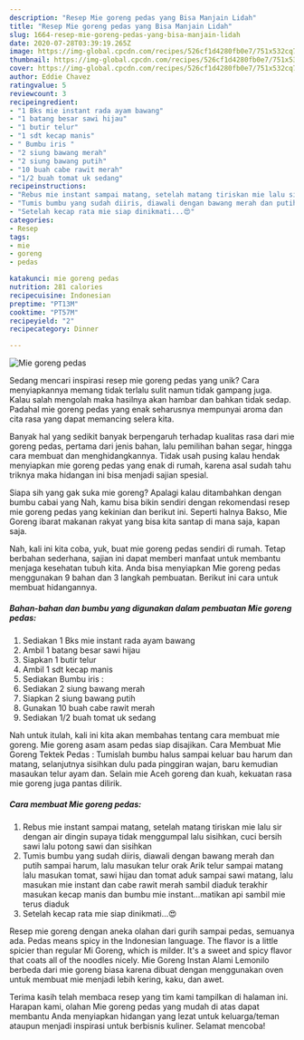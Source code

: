 ```yaml
---
description: "Resep Mie goreng pedas yang Bisa Manjain Lidah"
title: "Resep Mie goreng pedas yang Bisa Manjain Lidah"
slug: 1664-resep-mie-goreng-pedas-yang-bisa-manjain-lidah
date: 2020-07-28T03:39:19.265Z
image: https://img-global.cpcdn.com/recipes/526cf1d4280fb0e7/751x532cq70/mie-goreng-pedas-foto-resep-utama.jpg
thumbnail: https://img-global.cpcdn.com/recipes/526cf1d4280fb0e7/751x532cq70/mie-goreng-pedas-foto-resep-utama.jpg
cover: https://img-global.cpcdn.com/recipes/526cf1d4280fb0e7/751x532cq70/mie-goreng-pedas-foto-resep-utama.jpg
author: Eddie Chavez
ratingvalue: 5
reviewcount: 3
recipeingredient:
- "1 Bks mie instant rada ayam bawang"
- "1 batang besar sawi hijau"
- "1 butir telur"
- "1 sdt kecap manis"
- " Bumbu iris "
- "2 siung bawang merah"
- "2 siung bawang putih"
- "10 buah cabe rawit merah"
- "1/2 buah tomat uk sedang"
recipeinstructions:
- "Rebus mie instant sampai matang, setelah matang tiriskan mie lalu sir dengan air dingin supaya tidak menggumpal lalu sisihkan, cuci bersih sawi lalu potong sawi dan sisihkan"
- "Tumis bumbu yang sudah diiris, diawali dengan bawang merah dan putih sampai harum, lalu masukan telur orak Arik telur sampai matang lalu masukan tomat, sawi hijau dan tomat aduk sampai sawi matang, lalu masukan mie instant dan cabe rawit merah sambil diaduk terakhir masukan kecap manis dan bumbu mie instant...matikan api sambil mie terus diaduk"
- "Setelah kecap rata mie siap dinikmati...😍"
categories:
- Resep
tags:
- mie
- goreng
- pedas

katakunci: mie goreng pedas 
nutrition: 281 calories
recipecuisine: Indonesian
preptime: "PT13M"
cooktime: "PT57M"
recipeyield: "2"
recipecategory: Dinner

---
```



![Mie goreng pedas](https://img-global.cpcdn.com/recipes/526cf1d4280fb0e7/751x532cq70/mie-goreng-pedas-foto-resep-utama.jpg)

Sedang mencari inspirasi resep mie goreng pedas yang unik? Cara menyiapkannya memang tidak terlalu sulit namun tidak gampang juga. Kalau salah mengolah maka hasilnya akan hambar dan bahkan tidak sedap. Padahal mie goreng pedas yang enak seharusnya mempunyai aroma dan cita rasa yang dapat memancing selera kita.

Banyak hal yang sedikit banyak berpengaruh terhadap kualitas rasa dari mie goreng pedas, pertama dari jenis bahan, lalu pemilihan bahan segar, hingga cara membuat dan menghidangkannya. Tidak usah pusing kalau hendak menyiapkan mie goreng pedas yang enak di rumah, karena asal sudah tahu triknya maka hidangan ini bisa menjadi sajian spesial.

Siapa sih yang gak suka mie goreng? Apalagi kalau ditambahkan dengan bumbu cabai yang Nah, kamu bisa bikin sendiri dengan rekomendasi resep mie goreng pedas yang kekinian dan berikut ini. Seperti halnya Bakso, Mie Goreng ibarat makanan rakyat yang bisa kita santap di mana saja, kapan saja.


Nah, kali ini kita coba, yuk, buat mie goreng pedas sendiri di rumah. Tetap berbahan sederhana, sajian ini dapat memberi manfaat untuk membantu menjaga kesehatan tubuh kita. Anda bisa menyiapkan Mie goreng pedas menggunakan 9 bahan dan 3 langkah pembuatan. Berikut ini cara untuk membuat hidangannya.

<!--inarticleads1-->

##### Bahan-bahan dan bumbu yang digunakan dalam pembuatan Mie goreng pedas:

1. Sediakan 1 Bks mie instant rada ayam bawang
1. Ambil 1 batang besar sawi hijau
1. Siapkan 1 butir telur
1. Ambil 1 sdt kecap manis
1. Sediakan  Bumbu iris :
1. Sediakan 2 siung bawang merah
1. Siapkan 2 siung bawang putih
1. Gunakan 10 buah cabe rawit merah
1. Sediakan 1/2 buah tomat uk sedang


Nah untuk itulah, kali ini kita akan membahas tentang cara membuat mie goreng. Mie goreng asam asam pedas siap disajikan. Cara Membuat Mie Goreng Tektek Pedas : Tumislah bumbu halus sampai keluar bau harum dan matang, selanjutnya sisihkan dulu pada pinggiran wajan, baru kemudian masaukan telur ayam dan. Selain mie Aceh goreng dan kuah, kekuatan rasa mie goreng juga pantas dilirik. 

<!--inarticleads2-->

##### Cara membuat Mie goreng pedas:

1. Rebus mie instant sampai matang, setelah matang tiriskan mie lalu sir dengan air dingin supaya tidak menggumpal lalu sisihkan, cuci bersih sawi lalu potong sawi dan sisihkan
1. Tumis bumbu yang sudah diiris, diawali dengan bawang merah dan putih sampai harum, lalu masukan telur orak Arik telur sampai matang lalu masukan tomat, sawi hijau dan tomat aduk sampai sawi matang, lalu masukan mie instant dan cabe rawit merah sambil diaduk terakhir masukan kecap manis dan bumbu mie instant...matikan api sambil mie terus diaduk
1. Setelah kecap rata mie siap dinikmati...😍


Resep mie goreng dengan aneka olahan dari gurih sampai pedas, semuanya ada. Pedas means spicy in the Indonesian language. The flavor is a little spicier than regular Mi Goreng, which is milder. It&#39;s a sweet and spicy flavor that coats all of the noodles nicely. Mie Goreng Instan Alami Lemonilo berbeda dari mie goreng biasa karena dibuat dengan menggunakan oven untuk membuat mie menjadi lebih kering, kaku, dan awet. 

Terima kasih telah membaca resep yang tim kami tampilkan di halaman ini. Harapan kami, olahan Mie goreng pedas yang mudah di atas dapat membantu Anda menyiapkan hidangan yang lezat untuk keluarga/teman ataupun menjadi inspirasi untuk berbisnis kuliner. Selamat mencoba!
